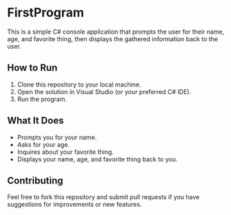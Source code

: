 # FirstProgram

This is a simple C# console application that prompts the user for their name, age, and favorite thing, then displays the gathered information back to the user.

## How to Run

1. Clone this repository to your local machine.
2. Open the solution in Visual Studio (or your preferred C# IDE).
3. Run the program.

## What It Does

- Prompts you for your name.
- Asks for your age.
- Inquires about your favorite thing.
- Displays your name, age, and favorite thing back to you.

## Contributing

Feel free to fork this repository and submit pull requests if you have suggestions for improvements or new features.
